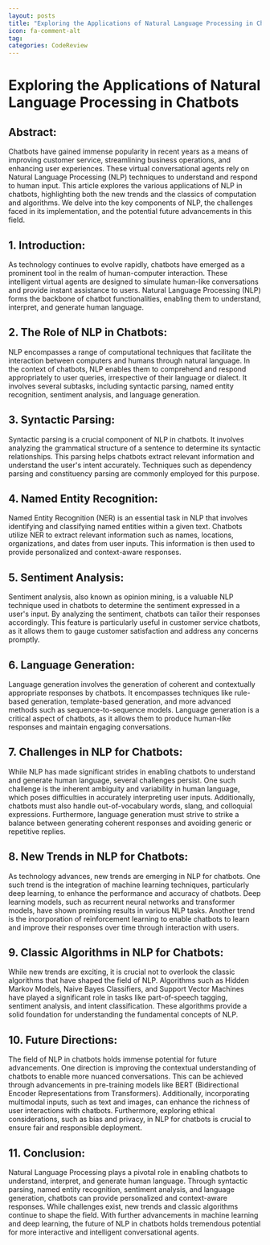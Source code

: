```yaml
---
layout: posts
title: "Exploring the Applications of Natural Language Processing in Chatbots"
icon: fa-comment-alt
tag:      
categories: CodeReview
---
```



# Exploring the Applications of Natural Language Processing in Chatbots

## Abstract:
Chatbots have gained immense popularity in recent years as a means of improving customer service, streamlining business operations, and enhancing user experiences. These virtual conversational agents rely on Natural Language Processing (NLP) techniques to understand and respond to human input. This article explores the various applications of NLP in chatbots, highlighting both the new trends and the classics of computation and algorithms. We delve into the key components of NLP, the challenges faced in its implementation, and the potential future advancements in this field.

## 1. Introduction:
As technology continues to evolve rapidly, chatbots have emerged as a prominent tool in the realm of human-computer interaction. These intelligent virtual agents are designed to simulate human-like conversations and provide instant assistance to users. Natural Language Processing (NLP) forms the backbone of chatbot functionalities, enabling them to understand, interpret, and generate human language.

## 2. The Role of NLP in Chatbots:
NLP encompasses a range of computational techniques that facilitate the interaction between computers and humans through natural language. In the context of chatbots, NLP enables them to comprehend and respond appropriately to user queries, irrespective of their language or dialect. It involves several subtasks, including syntactic parsing, named entity recognition, sentiment analysis, and language generation.

## 3. Syntactic Parsing:
Syntactic parsing is a crucial component of NLP in chatbots. It involves analyzing the grammatical structure of a sentence to determine its syntactic relationships. This parsing helps chatbots extract relevant information and understand the user's intent accurately. Techniques such as dependency parsing and constituency parsing are commonly employed for this purpose.

## 4. Named Entity Recognition:
Named Entity Recognition (NER) is an essential task in NLP that involves identifying and classifying named entities within a given text. Chatbots utilize NER to extract relevant information such as names, locations, organizations, and dates from user inputs. This information is then used to provide personalized and context-aware responses.

## 5. Sentiment Analysis:
Sentiment analysis, also known as opinion mining, is a valuable NLP technique used in chatbots to determine the sentiment expressed in a user's input. By analyzing the sentiment, chatbots can tailor their responses accordingly. This feature is particularly useful in customer service chatbots, as it allows them to gauge customer satisfaction and address any concerns promptly.

## 6. Language Generation:
Language generation involves the generation of coherent and contextually appropriate responses by chatbots. It encompasses techniques like rule-based generation, template-based generation, and more advanced methods such as sequence-to-sequence models. Language generation is a critical aspect of chatbots, as it allows them to produce human-like responses and maintain engaging conversations.

## 7. Challenges in NLP for Chatbots:
While NLP has made significant strides in enabling chatbots to understand and generate human language, several challenges persist. One such challenge is the inherent ambiguity and variability in human language, which poses difficulties in accurately interpreting user inputs. Additionally, chatbots must also handle out-of-vocabulary words, slang, and colloquial expressions. Furthermore, language generation must strive to strike a balance between generating coherent responses and avoiding generic or repetitive replies.

## 8. New Trends in NLP for Chatbots:
As technology advances, new trends are emerging in NLP for chatbots. One such trend is the integration of machine learning techniques, particularly deep learning, to enhance the performance and accuracy of chatbots. Deep learning models, such as recurrent neural networks and transformer models, have shown promising results in various NLP tasks. Another trend is the incorporation of reinforcement learning to enable chatbots to learn and improve their responses over time through interaction with users.

## 9. Classic Algorithms in NLP for Chatbots:
While new trends are exciting, it is crucial not to overlook the classic algorithms that have shaped the field of NLP. Algorithms such as Hidden Markov Models, Naive Bayes Classifiers, and Support Vector Machines have played a significant role in tasks like part-of-speech tagging, sentiment analysis, and intent classification. These algorithms provide a solid foundation for understanding the fundamental concepts of NLP.

## 10. Future Directions:
The field of NLP in chatbots holds immense potential for future advancements. One direction is improving the contextual understanding of chatbots to enable more nuanced conversations. This can be achieved through advancements in pre-training models like BERT (Bidirectional Encoder Representations from Transformers). Additionally, incorporating multimodal inputs, such as text and images, can enhance the richness of user interactions with chatbots. Furthermore, exploring ethical considerations, such as bias and privacy, in NLP for chatbots is crucial to ensure fair and responsible deployment.

## 11. Conclusion:
Natural Language Processing plays a pivotal role in enabling chatbots to understand, interpret, and generate human language. Through syntactic parsing, named entity recognition, sentiment analysis, and language generation, chatbots can provide personalized and context-aware responses. While challenges exist, new trends and classic algorithms continue to shape the field. With further advancements in machine learning and deep learning, the future of NLP in chatbots holds tremendous potential for more interactive and intelligent conversational agents.